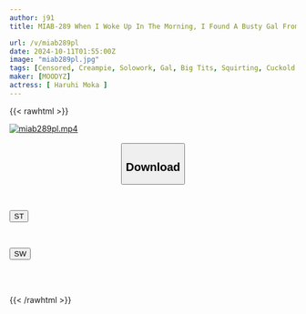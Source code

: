 ```yaml
---
author: j91
title: MIAB-289 When I Woke Up In The Morning, I Found A Busty Gal From My Part-time Job Who Doesn't Get Along With My Girlfriend Sitting Next To Me. She Surpassed Me In Both Personality And Body, And We Had Some Serious Sober Sex, Covered In Squirting Juices And Creampied Each Other Over And Over Again. Haruhi Moka

url: /v/miab289pl
date: 2024-10-11T01:55:00Z
image: "miab289pl.jpg"
tags: [Censored, Creampie, Solowork, Gal, Big Tits, Squirting, Cuckold	]
maker: [MOODYZ]
actress: [ Haruhi Moka ]
---
```



{{< rawhtml >}}

<div class="video" data-videoid="xkp3eeLBdKiQwr">
    <a href="javascript:;">
        <img src="/v/miab289pl/miab289pl.jpg" width="WIDTH" height="HEIGHT" alt="miab289pl.mp4" loading="lazy">
    </a>
</div>

<script type="text/javascript" src="https://j91.asia/asset/on-demand-st.js"></script>

<br>
  <link rel="stylesheet" href="https://j91.asia/asset/bs5.css">
  
  <center>
  <button class="btn btn-primary" type="button" data-bs-toggle="collapse" data-bs-target=".multi-collapse" aria-expanded="false" aria-controls="multiCollapseExample1 multiCollapseExample2"><h2>Download</h2></button></center>
</p>
<div class="row">
  <div class="col">
    <div class="collapse multi-collapse" id="multiCollapseExample1">
      <div class="card card-body">
	      	      <br>
<div class="buttons">  
<p><a href="/v/miab289pl/st.html" target="_blank"><button class="btn-hover color-3"><i class="fa fa-download"></i> ST</button></a></p></div>
    </div>
  </div>
</div>
  <div class="col">
    <div class="collapse multi-collapse" id="multiCollapseExample2">
      <div class="card card-body">
	      <br>
<div class="buttons">
<p><a href="/v/miab289pl/sw.html" target="_blank"><button class="btn-hover color-2"><i class="fa fa-download"></i> SW</button></a></p></div>
<br><br>
      </div>
    </div>
  </div>
</div>

{{< /rawhtml >}}